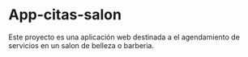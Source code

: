 # App-citas-salon
Este proyecto es una aplicación web destinada a el agendamiento de servicios en un salon de belleza o barberia.
